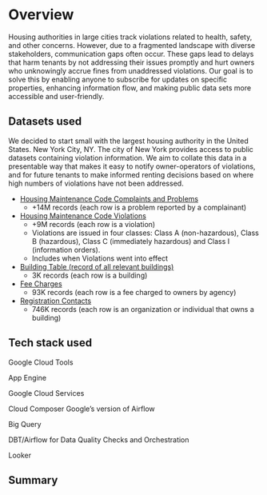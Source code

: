 # Overview
Housing authorities in large cities track violations related to health, safety, and other concerns. However, due to a fragmented landscape with diverse stakeholders, communication gaps often occur. These gaps lead to delays that harm tenants by not addressing their issues promptly and hurt owners who unknowingly accrue fines from unaddressed violations. Our goal is to solve this by enabling anyone to subscribe for updates on specific properties, enhancing information flow, and making public data sets more accessible and user-friendly.

## Datasets used
We decided to start small with the largest housing authority in the United States. New York City, NY.
The city of New York provides access to public datasets containing violation information.
We aim to collate this data in a presentable way that makes it easy to notify owner-operators of violations, and for future tenants to make informed renting decisions based on where high numbers of violations have not been addressed.  
- [Housing Maintenance Code Complaints and Problems](https://data.cityofnewyork.us/Housing-Development/Housing-Maintenance-Code-Complaints-and-Problems/ygpa-z7cr/about_data)
  - +14M records (each row is a problem reported by a complainant)
- [Housing Maintenance Code Violations](https://data.cityofnewyork.us/Housing-Development/Housing-Maintenance-Code-Violations/wvxf-dwi5/about_data)
  - +9M records (each row is a violation)
  - Violations are issued in four classes: Class A (non-hazardous), Class B (hazardous), Class C (immediately hazardous) and Class I (information orders).
  - Includes when Violations went into effect
- [Building Table (record of all relevant buildings)](https://data.cityofnewyork.us/Housing-Development/Local-Law-44-Building/hu6m-9cfi/about_data)
  - 3K records (each row is a building)
- [Fee Charges](https://data.cityofnewyork.us/Housing-Development/Fee-Charges/cp6j-7bjj/about_data)
  - 93K records (each row is a fee charged to owners by agency)
- [Registration Contacts](https://data.cityofnewyork.us/Housing-Development/Registration-Contacts/feu5-w2e2/about_data)
  - 746K records (each row is an organization or individual that owns a building)

## Tech stack used
Google Cloud Tools

App Engine

Google Cloud Services

Cloud Composer Google’s version of Airflow

Big Query

DBT/Airflow for Data Quality Checks and Orchestration

Looker

## Summary
